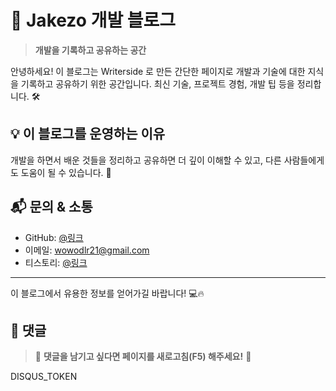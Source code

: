 # 🚀 Jakezo 개발 블로그

> **개발을 기록하고 공유하는 공간**

안녕하세요! 이 블로그는 Writerside 로 만든 간단한 페이지로 
개발과 기술에 대한 지식을 기록하고 공유하기 위한 공간입니다. 최신 기술, 프로젝트 경험, 개발 팁 등을 정리합니다. 🛠️

## 💡 이 블로그를 운영하는 이유
개발을 하면서 배운 것들을 정리하고 공유하면 더 깊이 이해할 수 있고, 다른 사람들에게도 도움이 될 수 있습니다. 🚀

## 📬 문의 & 소통
- GitHub: [@링크](https://github.com/Jakezo)
- 이메일: wowodlr21@gmail.com
- 티스토리: [@링크](https://jakezo.tistory.com/)

---

이 블로그에서 유용한 정보를 얻어가길 바랍니다! 💻🔥

## 💬 댓글

> 💬 **댓글을 남기고 싶다면 페이지를 새로고침(F5) 해주세요!** 🔄

DISQUS_TOKEN

